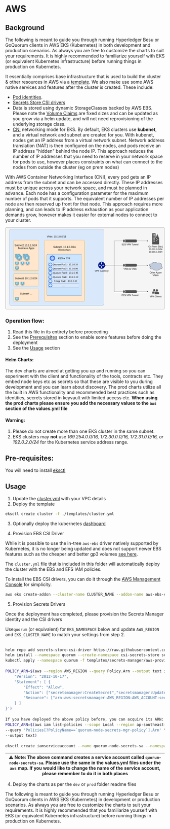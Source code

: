 # AWS

## Background

The following is meant to guide you through running Hyperledger Besu or GoQuorum clients in AWS EKS (Kubernetes) in both development and production scenarios. As always you are free to customize the charts to suit your requirements. It is highly recommended to familiarize yourself with EKS (or equivalent Kubernetes infrastructure) before running things in production on Kubernetes.

It essentially comprises base infrastructure that is used to build the cluster & other resources in AWS via a [template]('./templates/cluster.yml'). We also make use some AWS native services and features after the cluster is created. These include:

- [Pod identities](hhttps://github.com/aws/amazon-eks-pod-identity-webhook).
- [Secrets Store CSI drivers](https://docs.aws.amazon.com/eks/latest/userguide/ebs-csi.html)
- Data is stored using dynamic StorageClasses backed by AWS EBS. Please note the [Volume Claims](https://kubernetes.io/docs/concepts/storage/persistent-volumes/#persistentvolumeclaims) are fixed sizes and can be updated as you grow via a helm update, and will not need reprovisioning of the underlying storage class.
- [CNI](https://docs.aws.amazon.com/eks/latest/userguide/pod-networking.html) networking mode for EKS. By default, EKS clusters use **kubenet**, and a virtual network and subnet are created for you. With kubenet, nodes get an IP address from a virtual network subnet. Network address translation (NAT) is then configured on the nodes, and pods receive an IP address "hidden" behind the node IP. This approach reduces the number of IP addresses that you need to reserve in your network space for pods to use, however places constraints on what can connect to the nodes from outside the cluster (eg on prem nodes)

With AWS Container Networking Interface (CNI), every pod gets an IP address from the subnet and can be accessed directly. These IP addresses must be unique across your network space, and must be planned in advance. Each node has a configuration parameter for the maximum number of pods that it supports. The equivalent number of IP addresses per node are then reserved up front for that node. This approach requires more planning, and can leads to IP address exhaustion as your application demands grow, however makes it easier for external nodes to connect to your cluster.

![Image aks_cni](../static/aks_cni.png)

### Operation flow:

1. Read this file in its entirety before proceeding
2. See the [Prerequisites](#prerequisites) section to enable some features before doing the deployment
3. See the [Usage](#usage) section

#### Helm Charts:

The dev charts are aimed at getting you up and running so you can experiment with the client and functionality of the tools, contracts etc. They embed node keys etc as secrets so that these are visible to you during development and you can learn about discovery. The prod charts utilize all the built in AWS functionality and recommended best practices such as identities, secrets stored in keyvault with limited access etc. **When using the prod charts please ensure you add the necessary values to the `aws` section of the values.yml file**

#### Warning:

1. Please do not create more than one EKS cluster in the same subnet.
2. EKS clusters may **not** use _169.254.0.0/16, 172.30.0.0/16, 172.31.0.0/16, or 192.0.2.0/24_ for the Kubernetes service address range.

## Pre-requisites:

You will need to install [eksctl](https://docs.aws.amazon.com/eks/latest/userguide/getting-started-eksctl.html)

## Usage

1. Update the [cluster.yml](./templates/cluster.yml) with your VPC details
2. Deploy the template

```bash
eksctl create cluster -f ./templates/cluster.yml
```

3. Optionally deploy the kubernetes [dashboard](./templates/k8s-dashboard/README.md)

4. Provision EBS CSI Driver

While it is possible to use the in-tree `aws-ebs` driver natively supported by Kubernetes, it is no longer being updated and does not support newer EBS features such as the cheaper and better gp3 volumes [see here](https://stackoverflow.com/questions/68359043/whats-the-difference-between-ebs-csi-aws-com-vs-kubernetes-io-aws-ebs-for-provi).

The `cluster.yml` file that is included in this folder will automatically deploy the cluster with the EBS and EFS IAM policies.

To install the EBS CSI drivers, you can do it through the [AWS Management Console](https://docs.aws.amazon.com/eks/latest/userguide/managing-ebs-csi.html#adding-ebs-csi-eks-add-on) for simplicity.

```bash
aws eks create-addon --cluster-name CLUSTER_NAME --addon-name aws-ebs-csi-driver --region AWS_REGION --service-account-role-arn arn:aws:iam::ACCOUNT_NUMBER:role/AmazonEKS_EBS_CSI_DriverRole
```

5. Provision Secrets Drivers

Once the deployment has completed, please provision the Secrets Manager identity and the CSI drivers

Use`quorum` (or equivalent) for `EKS_NAMESPACE` below and update `AWS_REGION` and `EKS_CLUSTER_NAME` to match your settings from step 2.

```bash

helm repo add secrets-store-csi-driver https://raw.githubusercontent.com/kubernetes-sigs/secrets-store-csi-driver/master/charts
helm install --namespace quorum --create-namespace csi-secrets-store secrets-store-csi-driver/secrets-store-csi-driver
kubectl apply --namespace quorum -f templates/secrets-manager/aws-provider-installer.yml

POLICY_ARN=$(aws --region AWS_REGION --query Policy.Arn --output text iam create-policy --policy-name quorum-node-secrets-mgr-policy --policy-document '{
    "Version": "2012-10-17",
    "Statement": [ {
        "Effect": "Allow",
        "Action": ["secretsmanager:CreateSecret","secretsmanager:UpdateSecret","secretsmanager:DescribeSecret","secretsmanager:GetSecretValue","secretsmanager:PutSecretValue","secretsmanager:ReplicateSecretToRegions","secretsmanager:TagResource"],
        "Resource": ["arn:aws:secretsmanager:AWS_REGION:AWS_ACCOUNT:secret:goquorum-node-*", "arn:aws:secretsmanager:AWS_REGION:AWS_ACCOUNT:secret:besu-node-*"]
    } ]
}')

If you have deployed the above policy before, you can acquire its ARN:
POLICY_ARN=$(aws iam list-policies --scope Local --region ap-southeast-2 \
--query 'Policies[?PolicyName==`quorum-node-secrets-mgr-policy`].Arn' \
--output text)

eksctl create iamserviceaccount --name quorum-node-secrets-sa --namespace quorum --region=AWS_REGION --cluster EKS_CLUSTER_NAME --attach-policy-arn "$POLICY_ARN" --approve --override-existing-serviceaccounts
```

| ⚠️ **Note**: The above command creates a service account called `quorum-node-secrets-sa`. Please use the same in the values.yml files under the `aws` map. If you would like to change the name of the service account, please remember to do it in both places |
| --------------------------------------------------------------------------------------------------------------------------------------------------------------------------------------------------------------------------------------------------------------- |

4. Deploy the charts as per the `dev` or `prod` folder readme files

The following is meant to guide you through running Hyperledger Besu or GoQuorum clients in AWS EKS (Kubernetes) in development or production scenarios. As always you are free to customize the charts to suit your requirements. It is highly recommended that you familiarize yourself with EKS (or equivalent Kubernetes infrastructure) before running things in production on Kubernetes.
